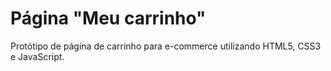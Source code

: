 # Página "Meu carrinho"
Protótipo de página de carrinho para e-commerce utilizando HTML5, CSS3 e JavaScript.
